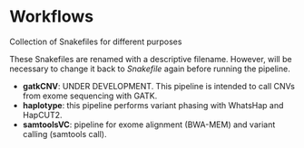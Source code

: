 # Workflows

Collection of Snakefiles for different purposes

These Snakefiles are renamed with a descriptive filename. However, will be necessary to change it back to *Snakefile* again before running the pipeline.

- **gatkCNV**: UNDER DEVELOPMENT. This pipeline is intended to call CNVs from exome sequencing with GATK.
- **haplotype**: this pipeline performs variant phasing with WhatsHap and HapCUT2.
- **samtoolsVC**: pipeline for exome alignment (BWA-MEM) and variant calling (samtools call).
